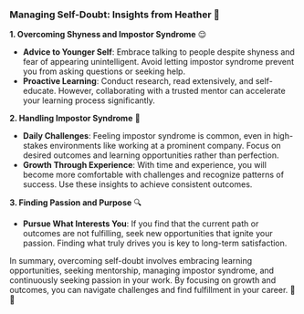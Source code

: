 ### Managing Self-Doubt: Insights from Heather 🌟

**1. Overcoming Shyness and Impostor Syndrome** 😌
- **Advice to Younger Self**: Embrace talking to people despite shyness and fear of appearing unintelligent. Avoid letting impostor syndrome prevent you from asking questions or seeking help.
- **Proactive Learning**: Conduct research, read extensively, and self-educate. However, collaborating with a trusted mentor can accelerate your learning process significantly.

**2. Handling Impostor Syndrome** 🤔
- **Daily Challenges**: Feeling impostor syndrome is common, even in high-stakes environments like working at a prominent company. Focus on desired outcomes and learning opportunities rather than perfection.
- **Growth Through Experience**: With time and experience, you will become more comfortable with challenges and recognize patterns of success. Use these insights to achieve consistent outcomes.

**3. Finding Passion and Purpose** 🔍
- **Pursue What Interests You**: If you find that the current path or outcomes are not fulfilling, seek new opportunities that ignite your passion. Finding what truly drives you is key to long-term satisfaction.

In summary, overcoming self-doubt involves embracing learning opportunities, seeking mentorship, managing impostor syndrome, and continuously seeking passion in your work. By focusing on growth and outcomes, you can navigate challenges and find fulfillment in your career. 🌟💪